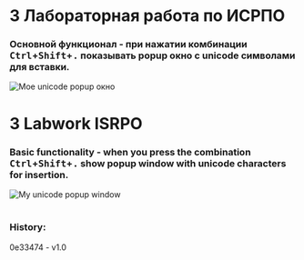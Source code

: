 # 3 Лабораторная работа по ИСРПО

### Основной функционал - при нажатии комбинации <kbd>Ctrl</kbd>+<kbd>Shift</kbd>+<kbd>.</kbd> показывать popup окно с unicode символами для вставки.

![Мое unicode popup окно](http://i.imgur.com/3P9FhlH.png)

#

# 3 Labwork ISRPO

### Basic functionality - when you press the combination <kbd>Ctrl</kbd>+<kbd>Shift</kbd>+<kbd>.</kbd> show popup window with unicode characters for insertion.

![My unicode popup window](http://i.imgur.com/3P9FhlH.png)

#

### History:

0e33474 - v1.0